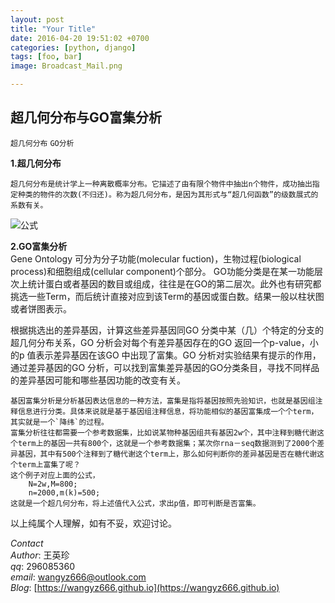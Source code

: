 ```yaml
---
layout: post  
title: "Your Title"   
date: 2016-04-20 19:51:02 +0700   
categories: [python, django]   
tags: [foo, bar]    
image: Broadcast_Mail.png

---
```


超几何分布与GO富集分析
------------------
`超几何分布` `GO分析`

**1.超几何分布**

	超几何分布是统计学上一种离散概率分布。它描述了由有限个物件中抽出n个物件，成功抽出指定种类的物件的次数(不归还)。称为超几何分布，是因为其形式与“超几何函数”的级数展式的系数有关。  
![公式](http://s9.sinaimg.cn/large/002iWAXLzy79bAV923Kf8&amp;690)

**2.GO富集分析**  
Gene Ontology 可分为分子功能(molecular fuction)，生物过程(biological process)和细胞组成(cellular component)个部分。
GO功能分类是在某一功能层次上统计蛋白或者基因的数目或组成，往往是在GO的第二层次。此外也有研究都挑选一些Term，而后统计直接对应到该Term的基因或蛋白数。结果一般以柱状图或者饼图表示。
	
			
根据挑选出的差异基因，计算这些差异基因同GO 分类中某（几）个特定的分支的超几何分布关系，GO 分析会对每个有差异基因存在的GO 返回一个p-value，小的p 值表示差异基因在该GO 中出现了富集。GO 分析对实验结果有提示的作用，通过差异基因的GO 分析，可以找到富集差异基因的GO分类条目，寻找不同样品的差异基因可能和哪些基因功能的改变有关。

	基因富集分析是分析基因表达信息的一种方法，富集是指将基因按照先验知识，也就是基因组注释信息进行分类。具体来说就是基于基因组注释信息，将功能相似的基因富集成一个个term，其实就是一个`降纬`的过程。
	富集分析往往都需要一个参考数据集，比如说某物种基因组共有基因2w个，其中注释到糖代谢这个term上的基因一共有800个，这就是一个参考数据集；某次你rna－seq数据测到了2000个差异基因，其中有500个注释到了糖代谢这个term上，那么如何判断你的差异基因是否在糖代谢这个term上富集了呢？
	这个例子对应上面的公式，
		N=2w,M=800;
		n=2000,m(k)=500;
	这就是一个超几何分布，将上述值代入公式，求出p值，即可判断是否富集。

以上纯属个人理解，如有不妥，欢迎讨论。



*Contact*  
*Author*: 王英珍   
*qq*: 296085360  
*email*:  wangyz666@outlook.com  
*Blog*: [https://wangyz666.github.io](https://wangyz666.github.io)